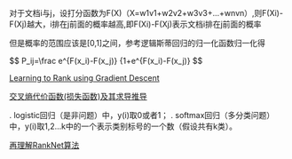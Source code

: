 

对于文档i与j，设打分函数为F(X)（X=w1v1+w2v2+w3v3+...+wnvn）,则F(Xi)-F(Xj)越大，i排在j前面的概率越高,即F(Xi)-F(Xj)表示文档i排在j前面的概率

但是概率的范围应该是[0,1]之间，参考逻辑斯蒂回归的归一化函数归一化得

$$
P_ij=\frac e^{F(x_i)-F(x_j)} {1+e^{F(x_i)-F(x_j)}
$$

[Learning to Rank using Gradient Descent](https://zhuanlan.zhihu.com/p/20711017) 

[交叉熵代价函数(损失函数)及其求导推导](http://blog.csdn.net/jasonzzj/article/details/52017438)

>
. logistic回归（是非问题）中，y(i)取0或者1； 
. softmax回归（多分类问题）中，y(i)取1,2…k中的一个表示类别标号的一个数（假设共有k类）。

[再理解RankNet算法](http://blog.csdn.net/puqutogether/article/details/43667375)
